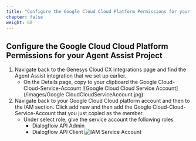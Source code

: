 ```yaml
---
title: "Configure the Google Cloud Cloud Platform Permissions for your Agent Assist Project"
chapter: false
weight: 60
---
```


## Configure the Google Cloud Cloud Platform Permissions for your Agent Assist Project

1. Navigate back to the Genesys Cloud CX integrations page and find the Agent Assist integration that we set up earlier. 
    - On the Details page, copy to your clipboard the Google Cloud-Cloud-Service-Account
    ![Google Cloud Cloud Service Account](/images/Google CloudCloudServiceAccount.jpg)
2. Navigate back to your Google Cloud Cloud platform account and then to the IAM section. Click add new and then add the Google Cloud-Cloud-Service-Account that you just copied as the member.
    - Under select role, give the service account the following roles
        - Dialogflow API Admin
        - Dialogflow API Client
        ![IAM Service Account](/images/IAMServiceAccount.jpg)